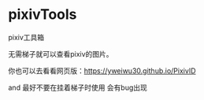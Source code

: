 # pixivTools

pixiv工具箱

无需梯子就可以查看pixiv的图片。

你也可以去看看网页版：https://yweiwu30.github.io/PixivID

and 最好不要在挂着梯子时使用 会有bug出现

